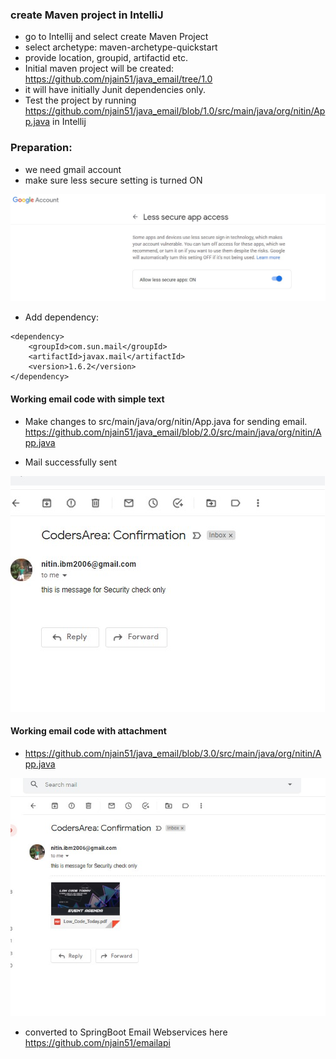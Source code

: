 
### create Maven project in IntelliJ

- go to Intellij and select create Maven Project
- select archetype: maven-archetype-quickstart
- provide location, groupid, artifactid etc. 
- Initial maven project will be created: https://github.com/njain51/java_email/tree/1.0
- it will have initially Junit dependencies only. 
- Test the project by running https://github.com/njain51/java_email/blob/1.0/src/main/java/org/nitin/App.java in Intellij


### Preparation: 

- we need gmail account
- make sure less secure setting is turned ON

![less secure setting](./images/1.0_less_secure_App_setting.jpg)


- Add dependency:

```text
<dependency>
    <groupId>com.sun.mail</groupId>
    <artifactId>javax.mail</artifactId>
    <version>1.6.2</version>
</dependency>
```

#### Working email code with simple text

-  Make changes to src/main/java/org/nitin/App.java for sending email.
   https://github.com/njain51/java_email/blob/2.0/src/main/java/org/nitin/App.java
   
-  Mail successfully sent

![email sent](./images/1.0_email_sent.jpg)

 

#### Working email code with attachment

- https://github.com/njain51/java_email/blob/3.0/src/main/java/org/nitin/App.java

![email sent](./images/1.0_email_sent_2.jpg)


- converted to SpringBoot Email Webservices here https://github.com/njain51/emailapi